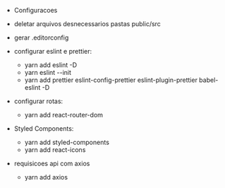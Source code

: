 - Configuracoes

- deletar arquivos desnecessarios pastas public/src
- gerar .editorconfig
- configurar eslint e prettier:
  - yarn add eslint -D
  - yarn eslint --init
  - yarn add prettier eslint-config-prettier eslint-plugin-prettier babel-eslint -D
- configurar rotas:
  - yarn add react-router-dom
- Styled Components:
  - yarn add styled-components
  - yarn add react-icons
- requisicoes api com axios
  - yarn add axios
